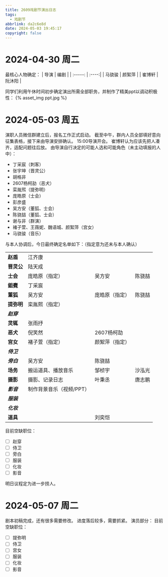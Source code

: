 ```yaml
---
title: 2609戏剧节演出日志
tags:
  - 戏剧节
abbrlink: da2c6e8d
date: 2024-05-03 19:45:17
copyright: false
---
```

# 2024-04-30 周二
最核心人物确定：
| 导演     | 编剧 |
| :-----: | :----:|
| 马骁骏   | 颜絮萍 |
| 崔博轩   | 阮沐阳 |

<!-- more -->
同学们利用午休时间初步确定演出所需全部职务，并制作了精美ppt以调动积极性：
{% asset_img ppt.jpg %}
# 2024-05-03 周五
演职人员微信群建立后，报名工作正式启动。
截至中午，群内人员全部填好意向征集表格，接下来由导演安排确认。
15:00导演开会。
崔博轩认为应该先把人凑齐，适配问题往后放。
由导演自行决定的可能人选和可能角色（未主动填报的人中）：
* 丁采宸（刺客）
* 张宇坤（晋灵公）
* 胡格非
* 2607杨柯劼（恶犬）
* 栾胤煕（提弥明）
* 庞皓原（士会）
* 彭彦盛
* 吴方安（董狐、士会）
* 陈骁喆（董狐、士会）
* 谢与非（群演）
* 褚子萱、王薇妮、魏语城、颜絮萍（宫女）
* 马骁骏（音乐）
  
与本人协调后，今日最终确定名单如下：（指定意为还未与本人确认）

|  |  |  |  |
|---|---|---|---|
| **赵盾** | 江齐康 |
| **晋灵公** | 陆天成 |
| **士会** | 庞皓原（指定） | 吴方安 | 陈骁喆 |  
| **鉏麑** | 丁采宸 |  
| **董狐** | 吴方安 | 庞皓原（指定） | 陈骁喆 |  
| **提弥明** | 栾胤熙（指定） | 
| ***赵穿*** |
| **灵辄** | 张雨抒 |  
| **恶犬** | 倪笑然 | 2607杨柯劼 |  
| **宫女** | 褚子萱（指定） | 颜絮萍（指定） | 
| ***侍卫*** |  
| ***旁白*** | 吴方安 | 陈骁喆 |
| **场务** | 搬运道具、播放音乐 | 邹桢宇 | 沙泓光 | 
| **摄影** | 摄影、记录日志 | 叶秉丞 | 唐志鹏 |
| ***影音*** | 制作背景音乐（视频/PPT） |
| ***服装*** | 
| ***化妆*** | 
| **道具** |  | 刘奕恺 |  
 
目前空缺职位：
- [ ] 赵穿
- [ ] 侍卫
- [ ] 旁白
- [ ] 服装
- [ ] 化妆
- [ ] 影音

明日议程定为进一步捞人。

# 2024-05-07 周二
剧本初稿完成，还有很多需要修改。
进度落后较多，需要抓紧。
演员部分：
目前空缺职位：
- [ ] 提弥明
- [ ] 侍卫
- [ ] 宫女
- [ ] 服装
- [ ] 化妆
- [ ] 影音
